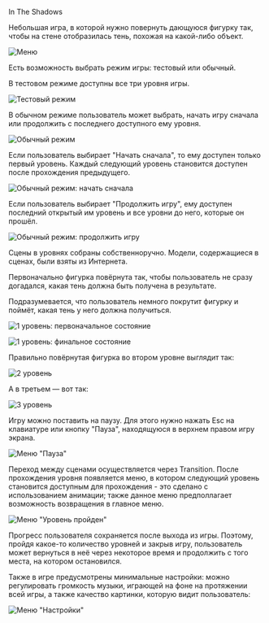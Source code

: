 In The Shadows

Небольшая игра, в которой нужно повернуть дающуюся фигурку так, чтобы на стене отобразилась тень, похожая на какой-либо объект.

![Меню](https://github.com/rimargri/FtShadowMatic/raw/main/Screenshots/Menu.png)

Есть возможность выбрать режим игры: тестовый или обычный.
 
В тестовом режиме доступны все три уровня игры.

![Тестовый режим](https://github.com/rimargri/FtShadowMatic/raw/main/Screenshots/TestModeSelectLevel.png)

В обычном режиме пользователь может выбрать, начать игру сначала или продолжить с последнего доступного ему уровня.

![Обычный режим](https://github.com/rimargri/FtShadowMatic/raw/main/Screenshots/NormalMode.png)

Если пользователь выбирает "Начать сначала", то ему доступен только первый уровень. Каждый следующий уровень становится доступен после прохождения предыдущего.

![Обычный режим: начать сначала](https://github.com/rimargri/FtShadowMatic/raw/main/Screenshots/NormalModeStartOver.png)

Если пользователь выбирает "Продолжить игру", ему доступен последний открытый им уровень и все уровни до него, которые он прошёл.

![Обычный режим: продолжить игру](https://github.com/rimargri/FtShadowMatic/raw/main/Screenshots/NormalModeContinuePlay.png)

Сцены в уровнях собраны собственноручно. Модели, содержащиеся в сценах, были взяты из Интернета.

Первоначально фигурка повёрнута так, чтобы пользователь не сразу догадался, какая тень должна быть получена в результате.

Подразумевается, что пользователь немного покрутит фигурку и поймёт, какая тень у него должна получиться.

![1 уровень: первоначальное состояние](https://github.com/rimargri/FtShadowMatic/raw/main/Screenshots/Level1Start.png)

![1 уровень: финальное состояние](https://github.com/rimargri/FtShadowMatic/raw/main/Screenshots/Level1Finish.png)

Правильно повёрнутая фигурка во втором уровне выглядит так:

![2 уровень](https://github.com/rimargri/FtShadowMatic/raw/main/Screenshots/Level2Finish.png)

А в третьем — вот так:

![3 уровень](https://github.com/rimargri/FtShadowMatic/raw/main/Screenshots/Level3Finish.png)

Игру можно поставить на паузу. Для этого нужно нажать Esc на клавиатуре или кнопку "Пауза", находящуюся в верхнем правом игру экрана.

![Меню "Пауза"](https://github.com/rimargri/FtShadowMatic/raw/main/Screenshots/MenuPause.png)

Переход между сценами осуществляется через Transition. После прохождения уровня появляется меню, в котором следующий уровень становится доступным для прохождения - это сделано с использованием анимации; также данное меню предполлагает возможность возвращения в главное меню.

![Меню "Уровень пройден"](https://github.com/rimargri/FtShadowMatic/raw/main/Screenshots/MenuLevelComplited.png)

Прогресс пользователя сохраняется после выхода из игры. Поэтому, пройдя какое-то количество уровней и закрыв игру, пользователь может вернуться в неё через некоторое время и продолжить с того места, на котором остановился.

Также в игре предусмотрены минимальные настройки: можно регулировать громкость музыки, играющей на фоне на протяжении всей игры, а также качество картинки, которую видит пользователь:

![Меню "Настройки"](https://github.com/rimargri/FtShadowMatic/raw/main/Screenshots/MenuSettings.png)
